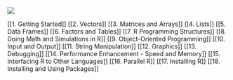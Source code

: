 ![](Pasted%20image%2020250510152649.png)
 
 
 
 [[1. Getting Started]]
 [[2. Vectors]]
 [[3. Matrices and Arrays]]
 [[4. Lists]]
 [[5. Data Frames]]
 [[6. Factors and Tables]]
 [[7. R Programming Structures]]
 [[8. Doing Math and Simulations in R]]
 [[9. Object-Oriented Programming]]
 [[10. Input and Output]]
 [[11. String Manipulation]]
 [[12. Graphics]]
 [[13. Debugging]]
 [[14. Performance Enhancement - Speed and Memory]]
 [[15. Interfacing R to Other Languages]]
 [[16. Parallel R]]
 [[17. Installing R]]
 [[18. Installing and Using Packages]]